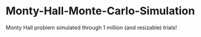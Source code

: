 # Monty-Hall-Monte-Carlo-Simulation
Monty Hall problem simulated through 1 million (and resizable) trials!

